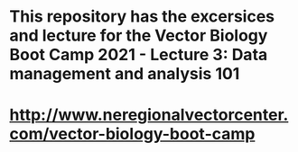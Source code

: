 # This repository has the excersices and lecture for the Vector Biology Boot Camp 2021 - Lecture 3: Data management and analysis 101

# http://www.neregionalvectorcenter.com/vector-biology-boot-camp
